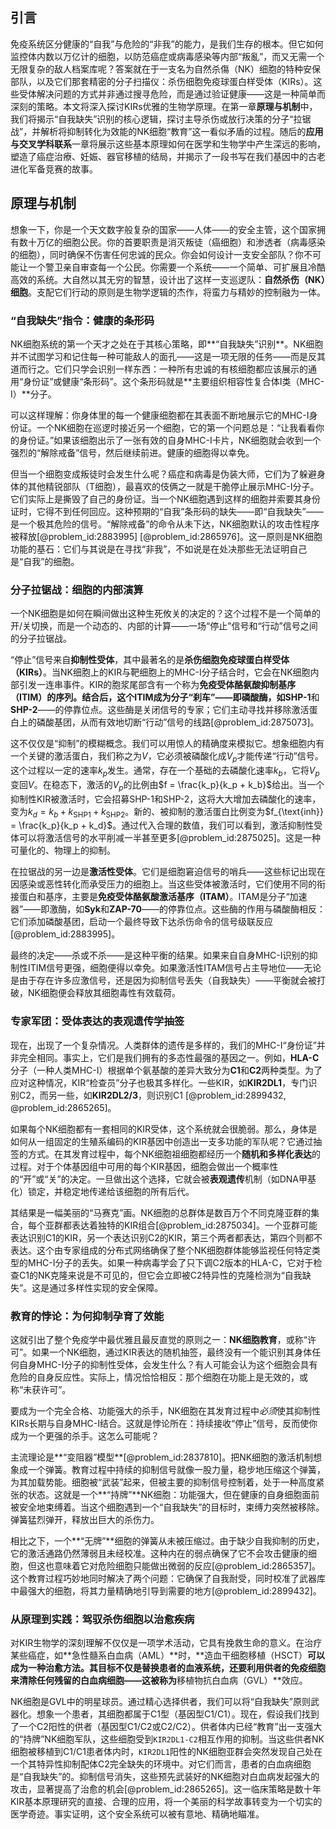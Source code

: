 ## 引言
免疫系统区分健康的“自我”与危险的“非我”的能力，是我们生存的根本。但它如何监控体内数以万亿计的细胞，以防范癌症或病毒感染等内部“叛亂”，而又无需一个无限复杂的敌人档案库呢？答案就在于一支名为自然杀傷（NK）细胞的特种安保部队，以及它们那套精密的分子扫描仪：杀伤细胞免疫球蛋白样受体（KIRs）。这些受体解决问题的方式并非通过搜寻危险，而是通过验证健康——这是一种简单而深刻的策略。本文将深入探讨KIRs优雅的生物学原理。在第一章**原理与机制**中，我们将揭示“自我缺失”识别的核心逻辑，探讨主导杀伤或放行决策的分子“拉锯战”，并解析将抑制转化为效能的NK细胞“教育”这一看似矛盾的过程。随后的**应用与交叉学科联系**一章将展示这些基本原理如何在医学和生物学中产生深远的影响，塑造了癌症治療、妊娠、器官移植的结局，并揭示了一段书写在我们基因中的古老进化军备竞赛的故事。

## 原理与机制

想象一下，你是一个天文数字般复杂的国家——人体——的安全主管，这个国家拥有数十万亿的细胞公民。你的首要职责是消灭叛徒（癌细胞）和渗透者（病毒感染的细胞），同时确保不伤害任何忠诚的民众。你会如何设计一支安全部队？你不可能让一个警卫亲自审查每一个公民。你需要一个系统——一个简单、可扩展且冷酷高效的系统。大自然以其无穷的智慧，设计出了这样一支巡逻队：**自然杀伤（NK）细胞**。支配它们行动的原则是生物学逻辑的杰作，将蛮力与精妙的控制融为一体。

### “自我缺失”指令：健康的条形码

NK细胞系统的第一个天才之处在于其核心策略，即**“自我缺失”识别**。NK细胞并不试图学习和记住每一种可能敌人的面孔——这是一项无限的任务——而是反其道而行之。它们只学会识别一样东西：一种所有忠诚的有核细胞都应该展示的通用“身份证”或健康“条形码”。这个条形码就是**主要组织相容性复合体I类（MHC-I）**分子。

可以这样理解：你身体里的每一个健康细胞都在其表面不断地展示它的MHC-I身份证。一个NK细胞在巡逻时接近另一个细胞，它的第一个问题总是：“让我看看你的身份证。”如果该细胞出示了一张有效的自身MHC-I卡片，NK细胞就会收到一个强烈的“解除戒备”信号，然后继续前进。健康的细胞得以幸免。

但当一个细胞变成叛徒时会发生什么呢？癌症和病毒是伪装大师，它们为了躲避身体的其他精锐部队（T细胞），最喜欢的伎俩之一就是干脆停止展示MHC-I分子。它们实际上是撕毁了自己的身份证。当一个NK细胞遇到这样的细胞并索要其身份证时，它得不到任何回应。这种预期的“自我”条形码的缺失——即“自我缺失”——是一个极其危险的信号。“解除戒备”的命令从未下达，NK细胞默认的攻击性程序被释放[@problem_id:2883995] [@problem_id:2865976]。这一原则是NK细胞功能的基石：它们与其说是在寻找“非我”，不如说是在处决那些无法证明自己是“自我”的细胞。

### 分子拉锯战：细胞的内部演算

一个NK细胞是如何在瞬间做出这种生死攸关的决定的？这个过程不是一个简单的开/关切换，而是一个动态的、内部的计算——一场“停止”信号和“行动”信号之间的分子拉锯战。

“停止”信号来自**抑制性受体**，其中最著名的是**杀伤细胞免疫球蛋白样受体（KIRs）**。当NK细胞上的KIR与靶细胞上的MHC-I分子结合时，它会在NK细胞内部引发一连串事件。KIR的胞浆尾部含有一个称为**免疫受体酪氨酸抑制基序（ITIM）**的序列。结合后，这个ITIM成为分子“刹车”——即磷酸酶，如**SHP-1**和**SHP-2**——的停靠位点。这些酶是关闭信号的专家；它们主动寻找并移除激活蛋白上的磷酸基团，从而有效地切断“行动”信号的线路[@problem_id:2875073]。

这不仅仅是“抑制”的模糊概念。我们可以用惊人的精确度来模拟它。想象细胞内有一个关键的激活蛋白，我们称之为$V$，它必须被磷酸化成$V_p$才能传递“行动”信号。这个过程以一定的速率$k_p$发生。通常，存在一个基础的去磷酸化速率$k_b$，它将$V_p$变回$V$。在稳态下，激活的$V_p$的比例由$f = \frac{k_p}{k_p + k_b}$给出。当一个抑制性KIR被激活时，它会招募SHP-1和SHP-2，这将大大增加去磷酸化的速率，变为$k_d = k_b + k_{\text{SHP1}} + k_{\text{SHP2}}$。新的、被抑制的激活蛋白比例变为$f_{\text{inh}} = \frac{k_p}{k_p + k_d}$。通过代入合理的数值，我们可以看到，激活抑制性受体可以将激活信号的水平削减一半甚至更多[@problem_id:2875025]。这是一种可量化的、物理上的抑制。

在拉锯战的另一边是**激活性受体**。它们是细胞窘迫信号的哨兵——这些标记出现在因感染或恶性转化而承受压力的细胞上。当这些受体被激活时，它们使用不同的衔接蛋白和基序，主要是**免疫受体酪氨酸激活基序（ITAM）**。ITAM是分子“加速器”——即激酶，如**Syk**和**ZAP-70**——的停靠位点。这些酶的作用与磷酸酶相反：它们添加磷酸基团，启动一个最终导致下达杀伤命令的信号级联反应[@problem_id:2883995]。

最终的决定——杀或不杀——是这种平衡的结果。如果来自自身MHC-I识别的抑制性ITIM信号更强，细胞便得以幸免。如果激活性ITAM信号占主导地位——无论是由于存在许多应激信号，还是因为抑制信号丢失（自我缺失）——平衡就会被打破，NK细胞便会释放其细胞毒性有效载荷。

### 专家军团：受体表达的表观遗传学抽签

现在，出现了一个复杂情况。人类群体的遗传是多样的，我们的MHC-I“身份证”并非完全相同。事实上，它们是我们拥有的多态性最强的基因之一。例如，**HLA-C**分子（一种人类MHC-I）根据单个氨基酸的差异大致分为**C1**和**C2**两种类型。为了应对这种情况，KIR“检查员”分子也极其多样化。一些KIR，如**KIR2DL1**，专门识别C2，而另一些，如**KIR2DL2/3**，则识别C1 [@problem_id:2899432, @problem_id:2865265]。

如果每个NK细胞都有一套相同的KIR受体，这个系统就会很脆弱。那么，身体是如何从一组固定的生殖系编码的KIR基因中创造出一支多功能的军队呢？它通过抽签的方式。在其发育过程中，每个NK细胞祖细胞都经历一个**随机和多样化表达**的过程。对于个体基因组中可用的每个KIR基因，细胞会做出一个概率性的“开”或“关”的决定。一旦做出这个选择，它就会被**表观遗传**机制（如DNA甲基化）锁定，并稳定地传递给该细胞的所有后代。

其结果是一幅美丽的“马赛克”画。NK细胞的总群体是数百万个不同克隆亚群的集合，每个亚群都表达着独特的KIR组合[@problem_id:2875034]。一个亚群可能表达识别C1的KIR，另一个表达识别C2的KIR，第三个两者都表达，第四个则都不表达。这个由专家组成的分布式网络确保了整个NK细胞群体能够监视任何特定类型的MHC-I分子的丢失。如果一种病毒学会了只下调C2版本的HLA-C，它对于检查C1的NK克隆来说是不可见的，但它会立即被C2特异性的克隆检测为“自我缺失”。这是通过多样性实现的安全保障。

### 教育的悖论：为何抑制孕育了效能

这就引出了整个免疫学中最优雅且最反直觉的原则之一：**NK细胞教育**，或称“许可”。如果一个NK细胞，通过KIR表达的随机抽签，最终没有一个能识别其身体任何自身MHC-I分子的抑制性受体，会发生什么？有人可能会认为这个细胞会具有危险的自身反应性。实际上，情况恰恰相反：那个细胞在功能上是无效的，或称“未获许可”。

要成为一个完全合格、功能强大的杀手，NK细胞在其发育过程中*必须*使其抑制性KIRs长期与自身MHC-I结合。这就是悖论所在：持续接收“停止”信号，反而使你成为一个更强的杀手。这怎么可能呢？

主流理论是**“变阻器”模型**[@problem_id:2837810]。把NK细胞的激活机制想象成一个弹簧。教育过程中持续的抑制信号就像一股力量，稳步地压缩这个弹簧，为其加载势能。细胞被“武装”起来，但被主要的抑制信号控制着，处于一种高度紧张的状态。这就是一个**“持牌”**NK细胞：功能强大，但在健康的自身细胞面前被安全地束缚着。当这个细胞遇到一个“自我缺失”的目标时，束缚力突然被移除。弹簧猛烈弹开，释放出巨大的杀伤力。

相比之下，一个**“无牌”**细胞的弹簧从未被压缩过。由于缺少自我抑制的历史，它的激活通路仍然薄弱且未经校准。这种内在的弱点确保了它不会攻击健康的细胞，但这也意味着它对危险细胞只能做出微弱的反应[@problem_id:2865357]。这个教育过程巧妙地同时解决了两个问题：它确保了自我耐受，同时校准了武器库中最强大的细胞，将其力量精确地引导到需要的地方[@problem_id:2899432]。

### 从原理到实践：驾驭杀伤细胞以治愈疾病

对KIR生物学的深刻理解不仅仅是一项学术活动，它具有挽救生命的意义。在治疗某些癌症，如**急性髓系白血病（AML）**时，**造血干细胞移植（HSCT）**可以成为一种治愈方法。其目标不仅是替换患者的血液系统，还要利用供者的免疫细胞来清除任何残留的白血病细胞——这被称为**移植物抗白血病（GVL）**效应。

NK细胞是GVL中的明星球员。通过精心选择供者，我们可以将“自我缺失”原则武器化。想象一个患者，其细胞都属于C1型（基因型C1/C1）。现在，假设我们找到了一个C2阳性的供者（基因型C1/C2或C2/C2）。供者体内已经“教育”出一支强大的“持牌”NK细胞军队，这些细胞受到`KIR2DL1-C2`相互作用的抑制。当这些供者NK细胞被移植到C1/C1患者体内时，`KIR2DL1`阳性的NK细胞亚群会突然发现自己处在一个其特异性抑制配体C2完全缺失的环境中。对它们而言，患者的白血病细胞是“自我缺失”的。抑制信号消失，这些预先武装好的NK细胞对白血病发起强大的攻击，显著提高了治愈的机会[@problem_id:2865265]。这一临床策略是数十年KIR基本原理研究的直接、合理的应用，将一个美丽的科学故事转变为一个切实的医学奇迹。事实证明，这个安全系统可以被有意地、精确地瞄准。

